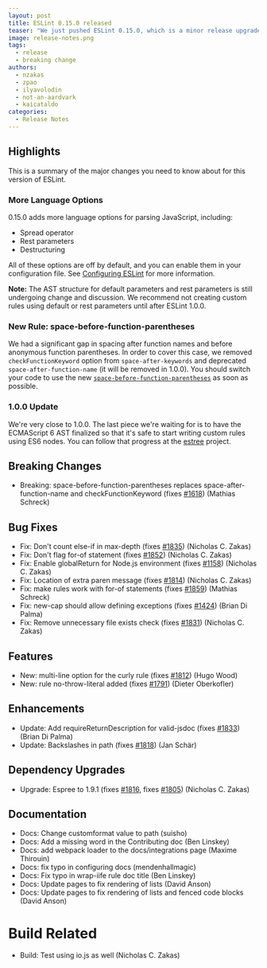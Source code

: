 ```yaml
---
layout: post
title: ESLint 0.15.0 released
teaser: "We just pushed ESLint 0.15.0, which is a minor release upgrade. This release includes new features and bug fixes."
image: release-notes.png
tags:
  - release
  - breaking change
authors:
  - nzakas
  - zpao
  - ilyavolodin
  - not-an-aardvark
  - kaicataldo
categories:
  - Release Notes
---
```


## Highlights

This is a summary of the major changes you need to know about for this version of ESLint.

### More Language Options

0.15.0 adds more language options for parsing JavaScript, including:

* Spread operator
* Rest parameters
* Destructuring

All of these options are off by default, and you can enable them in your configuration file. See [Configuring ESLint](https://eslint.org/docs/user-guide/configuring) for more information.

**Note:** The AST structure for default parameters and rest parameters is still undergoing change and discussion. We recommend not creating custom rules using default or rest parameters until after ESLint 1.0.0.

### New Rule: space-before-function-parentheses

We had a significant gap in spacing after function names and before anonymous function parentheses. In order to cover this case, we removed `checkFunctionKeyword` option from `space-after-keywords` and deprecated `space-after-function-name` (it will be removed in 1.0.0). You should switch your code to use the new [`space-before-function-parentheses`](https://eslint.org/docs/rules/space-before-function-parentheses) as soon as possible.

### 1.0.0 Update

We're very close to 1.0.0. The last piece we're waiting for is to have the ECMAScript 6 AST finalized so that it's safe to start writing custom rules using ES6 nodes. You can follow that progress at the [estree](https://github.com/estree/estree/) project.

## Breaking Changes

* Breaking: space-before-function-parentheses replaces space-after-function-name and checkFunctionKeyword (fixes [#1618](https://github.com/eslint/eslint/issues/1618)) (Mathias Schreck)

## Bug Fixes

* Fix: Don't count else-if in max-depth (fixes [#1835](https://github.com/eslint/eslint/issues/1835)) (Nicholas C. Zakas)
* Fix: Don't flag for-of statement (fixes [#1852](https://github.com/eslint/eslint/issues/1852)) (Nicholas C. Zakas)
* Fix: Enable globalReturn for Node.js environment (fixes [#1158](https://github.com/eslint/eslint/issues/1158)) (Nicholas C. Zakas)
* Fix: Location of extra paren message (fixes [#1814](https://github.com/eslint/eslint/issues/1814)) (Nicholas C. Zakas)
* Fix: make rules work with for-of statements (fixes [#1859](https://github.com/eslint/eslint/issues/1859)) (Mathias Schreck)
* Fix: new-cap should allow defining exceptions (fixes [#1424](https://github.com/eslint/eslint/issues/1424)) (Brian Di Palma)
* Fix: Remove unnecessary file exists check (fixes [#1831](https://github.com/eslint/eslint/issues/1831)) (Nicholas C. Zakas)

## Features

* New: multi-line option for the curly rule (fixes [#1812](https://github.com/eslint/eslint/issues/1812)) (Hugo Wood)
* New: rule no-throw-literal added (fixes [#1791](https://github.com/eslint/eslint/issues/1791)) (Dieter Oberkofler)

## Enhancements

* Update: Add requireReturnDescription for valid-jsdoc (fixes [#1833](https://github.com/eslint/eslint/issues/1833)) (Brian Di Palma)
* Update: Backslashes in path (fixes [#1818](https://github.com/eslint/eslint/issues/1818)) (Jan Schär)

## Dependency Upgrades

* Upgrade: Espree to 1.9.1 (fixes [#1816](https://github.com/eslint/eslint/issues/1816), fixes [#1805](https://github.com/eslint/eslint/issues/1805)) (Nicholas C. Zakas)

## Documentation

* Docs: Change customformat value to path (suisho)
* Docs: Add a missing word in the Contributing doc (Ben Linskey)
* Docs: add webpack loader to the docs/integrations page (Maxime Thirouin)
* Docs: fix typo in configuring docs (mendenhallmagic)
* Docs: Fix typo in wrap-iife rule doc title (Ben Linskey)
* Docs: Update pages to fix rendering of lists (David Anson)
* Docs: Update pages to fix rendering of lists and fenced code blocks (David Anson)

# Build Related

* Build: Test using io.js as well (Nicholas C. Zakas)
